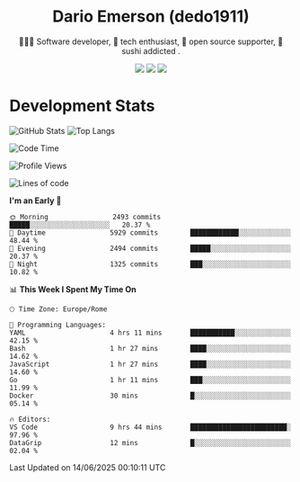<div align="center">
  
# Dario Emerson (dedo1911)
👨🏼‍💻 Software developer, 🔧 tech enthusiast, 🙌 open source supporter, 🍣 sushi addicted .

[![](https://img.shields.io/badge/-Linkedin-informational?style=for-the-badge&logo=linkedin&logoColor=white&color=2867B2)](http://linkedin.com/in/dedo1911)
[![](https://img.shields.io/badge/-Telegram-informational?style=for-the-badge&logo=telegram&logoColor=white&color=0088cc)](https://t.me/dedo1911)
[![](https://img.shields.io/badge/-Facebook-informational?style=for-the-badge&logo=facebook&logoColor=white&color=3b5998)](https://fb.com/dedo1911)

</div>

# Development Stats

![GitHub Stats](https://github-readme-stats.vercel.app/api?username=dedo1911&hide=&count_private=true&title_color=84cc16&text_color=ffffff&icon_color=84cc16&bg_color=1c1917&hide_border=true&border_radius=0&show_icons=true)
![Top Langs](https://github-readme-stats.vercel.app/api/top-langs/?username=dedo1911&theme=chartreuse-dark&layout=compact)

<!--START_SECTION:waka-->
![Code Time](http://img.shields.io/badge/Code%20Time-1%2C698%20hrs%2051%20mins-blue)

![Profile Views](http://img.shields.io/badge/Profile%20Views-0-blue)

![Lines of code](https://img.shields.io/badge/From%20Hello%20World%20I%27ve%20Written-3.6%20million%20lines%20of%20code-blue)

**I'm an Early 🐤** 

```text
🌞 Morning                2493 commits        █████░░░░░░░░░░░░░░░░░░░░   20.37 % 
🌆 Daytime                5929 commits        ████████████░░░░░░░░░░░░░   48.44 % 
🌃 Evening                2494 commits        █████░░░░░░░░░░░░░░░░░░░░   20.37 % 
🌙 Night                  1325 commits        ███░░░░░░░░░░░░░░░░░░░░░░   10.82 % 
```


📊 **This Week I Spent My Time On** 

```text
🕑︎ Time Zone: Europe/Rome

💬 Programming Languages: 
YAML                     4 hrs 11 mins       ███████████░░░░░░░░░░░░░░   42.15 % 
Bash                     1 hr 27 mins        ████░░░░░░░░░░░░░░░░░░░░░   14.62 % 
JavaScript               1 hr 27 mins        ████░░░░░░░░░░░░░░░░░░░░░   14.60 % 
Go                       1 hr 11 mins        ███░░░░░░░░░░░░░░░░░░░░░░   11.99 % 
Docker                   30 mins             █░░░░░░░░░░░░░░░░░░░░░░░░   05.14 % 

🔥 Editors: 
VS Code                  9 hrs 44 mins       ████████████████████████░   97.96 % 
DataGrip                 12 mins             █░░░░░░░░░░░░░░░░░░░░░░░░   02.04 % 
```


 Last Updated on 14/06/2025 00:10:11 UTC
<!--END_SECTION:waka-->

<!--
**dedo1911/dedo1911** is a ✨ _special_ ✨ repository because its `README.md` (this file) appears on your GitHub profile.

Here are some ideas to get you started:

- 🔭 I’m currently working on ...
- 🌱 I’m currently learning ...
- 👯 I’m looking to collaborate on ...
- 🤔 I’m looking for help with ...
- 💬 Ask me about ...
- 📫 How to reach me: ...
- 😄 Pronouns: ...
- ⚡ Fun fact: ...
-->

